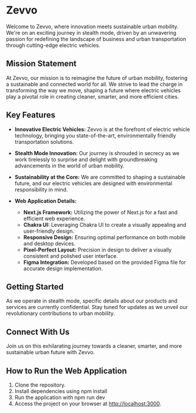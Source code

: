 # Zevvo

Welcome to Zevvo, where innovation meets sustainable urban mobility. We're on an exciting journey in stealth mode, driven by an unwavering passion for redefining the landscape of business and urban transportation through cutting-edge electric vehicles.

## Mission Statement

At Zevvo, our mission is to reimagine the future of urban mobility, fostering a sustainable and connected world for all. We strive to lead the charge in transforming the way we move, shaping a future where electric vehicles play a pivotal role in creating cleaner, smarter, and more efficient cities.

## Key Features

- **Innovative Electric Vehicles:** Zevvo is at the forefront of electric vehicle technology, bringing you state-of-the-art, environmentally friendly transportation solutions.

- **Stealth Mode Innovation:** Our journey is shrouded in secrecy as we work tirelessly to surprise and delight with groundbreaking advancements in the world of urban mobility.

- **Sustainability at the Core:** We are committed to shaping a sustainable future, and our electric vehicles are designed with environmental responsibility in mind.

- **Web Application Details:**
  - **Next.js Framework:** Utilizing the power of Next.js for a fast and efficient web experience.
  - **Chakra UI:** Leveraging Chakra UI to create a visually appealing and user-friendly design.
  - **Responsive Design:** Ensuring optimal performance on both mobile and desktop devices.
  - **Pixel-Perfect Layout:** Precision in design to deliver a visually consistent and polished user interface.
  - **Figma Integration:** Developed based on the provided Figma file for accurate design implementation.

## Getting Started

As we operate in stealth mode, specific details about our products and services are currently confidential. Stay tuned for updates as we unveil our revolutionary contributions to urban mobility.

## Connect With Us

Join us on this exhilarating journey towards a cleaner, smarter, and more sustainable urban future with Zevvo.

## How to Run the Web Application

1. Clone the repository.
2. Install dependencies using  npm install
3. Run the application with  npm run dev
4. Access the project on your browser at [http://localhost:3000](http://localhost:3000).



